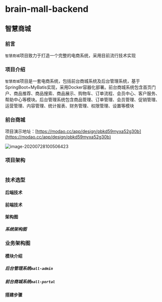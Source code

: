 # brain-mall-backend

## 智慧商城

### 前言

`智慧商城`项目致力于打造一个完整的电商系统，采用目前流行技术实现

### 项目介绍

`智慧商城`项目是一套电商系统，包括前台商城系统及后台管理系统，基于SpringBoot+MyBatis实现，采用Docker容器化部署。前台商城系统包含首页门户、商品推荐、商品搜索、商品展示、购物车、订单流程、会员中心、客户服务、帮助中心等模块。后台管理系统包含商品管理、订单管理、会员管理、促销管理、运营管理、内容管理、统计报表、财务管理、权限管理、设置等模块

### 前台商城

项目演示地址：[https://modao.cc/app/design/pbkd59myxa52g30b](https://modao.cc/app/design/pbkd59myxa52g30b)

![image-20200728100506423](C:\Users\wb-zyy390482\AppData\Roaming\Typora\typora-user-images\image-20200728100506423.png)

### 项目架构

```java

```

### 技术选型

#### 后端技术

#### 前端技术

#### 架构图

##### 系统架构图

### 业务架构图

#### 模块介绍

##### 后台管理系统`mall-admin`

##### 前台商城系统`mall-portal`

#### 搭建步骤
